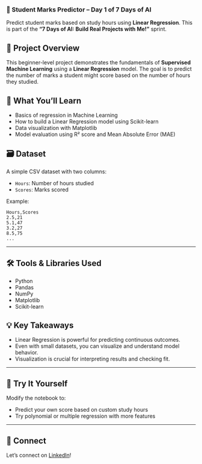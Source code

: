 
 ### 🎯 Student Marks Predictor – Day 1 of 7 Days of AI

Predict student marks based on study hours using **Linear Regression**. This is part of the **“7 Days of AI: Build Real Projects with Me!”** sprint.



## 📌 Project Overview

This beginner-level project demonstrates the fundamentals of **Supervised Machine Learning** using a **Linear Regression** model. The goal is to predict the number of marks a student might score based on the number of hours they studied.



## 🧠 What You’ll Learn

* Basics of regression in Machine Learning
* How to build a Linear Regression model using Scikit-learn
* Data visualization with Matplotlib
* Model evaluation using R² score and Mean Absolute Error (MAE)



## 🗃️ Dataset

A simple CSV dataset with two columns:

* `Hours`: Number of hours studied
* `Scores`: Marks scored

Example:

```csv
Hours,Scores
2.5,21
5.1,47
3.2,27
8.5,75
...
```

---

## 🛠️ Tools & Libraries Used

* Python
* Pandas
* NumPy
* Matplotlib
* Scikit-learn


## 💡 Key Takeaways

* Linear Regression is powerful for predicting continuous outcomes.
* Even with small datasets, you can visualize and understand model behavior.
* Visualization is crucial for interpreting results and checking fit.

---

## 🎯 Try It Yourself

Modify the notebook to:

* Predict your own score based on custom study hours
* Try polynomial or multiple regression with more features

---


## 🔗 Connect

Let’s connect on [LinkedIn](https://www.linkedin.com/in/jaisatyaabhiram)!
